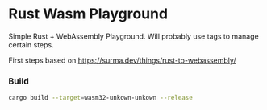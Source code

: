 # Rust Wasm Playground

Simple Rust + WebAssembly Playground.
Will probably use tags to manage certain steps.

First steps based on https://surma.dev/things/rust-to-webassembly/

### Build

```bash
cargo build --target=wasm32-unkown-unkown --release
```


